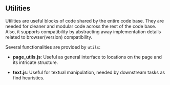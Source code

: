 ## Utilities
Utilities are useful blocks of code shared by the entire code base. They are needed for cleaner and modular code across the rest of the code base. Also, it supports compatibility by abstracting away implementation details related to browser(version) compatibility.

Several functionalities are provided by `utils`:

* **page_utils.js**: Useful as general interface to locations on the page and its intricate structure.

* **text.js**: Useful for textual manipulation, needed by downstream tasks as find heuristics.
